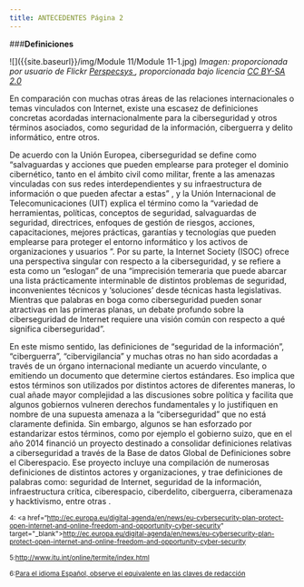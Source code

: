 ```yaml
---
title: ANTECEDENTES Página 2
---
```

###**Definiciones** 

![]({{site.baseurl}}/img/Module 11/Module 11-1.jpg)
*Imagen: proporcionada por usuario de Flickr <a href="https://www.flickr.com/photos/111692634@N04/">Perspecsys </a>, proporcionada bajo licencia <a href="https://creativecommons.org/licenses/by-sa/2.0/" target="_blank">CC BY-SA 2.0</a>*

En comparación con muchas otras áreas de las relaciones internacionales o temas vinculados con Internet, existe una escasez de definiciones concretas acordadas internacionalmente para la ciberseguridad y otros términos asociados, como seguridad de la información, ciberguerra y delito informático, entre otros.
	
De acuerdo con la Unión Europea, ciberseguridad se define como “salvaguardas y acciones que pueden emplearse para proteger el dominio cibernético, tanto en el ámbito civil como militar, frente a las amenazas vinculadas con sus redes interdependientes y su infraestructura de información o que pueden afectar a estas” , y la Unión Internacional de Telecomunicaciones (UIT) explica el término como la “variedad de herramientas, políticas, conceptos de seguridad, salvaguardas de seguridad, directrices, enfoques de gestión de riesgos, acciones, capacitaciones, mejores prácticas, garantías y tecnologías que pueden emplearse para proteger el entorno informático y los activos de organizaciones y usuarios ”. Por su parte, la Internet Society (ISOC) ofrece una perspectiva singular con respecto a la ciberseguridad, y se refiere a esta como un “eslogan” de una “imprecisión temeraria que puede abarcar una lista prácticamente interminable de distintos problemas de seguridad, inconvenientes técnicos y ‘soluciones’ desde técnicas hasta legislativas. Mientras que palabras en boga como ciberseguridad pueden sonar atractivas en las primeras planas, un debate profundo sobre la ciberseguridad de Internet requiere una visión común con respecto a qué significa ciberseguridad”.

En este mismo sentido, las definiciones de “seguridad de la información”, “ciberguerra”, “cibervigilancia” y muchas otras no han sido acordadas a través de un órgano internacional mediante un acuerdo vinculante, o emitiendo un documento que determine ciertos estándares. Eso implica que estos términos son utilizados por distintos actores de diferentes maneras, lo cual añade mayor complejidad a las discusiones sobre política y facilita que algunos gobiernos vulneren derechos fundamentales y lo justifiquen en nombre de una supuesta amenaza a la “ciberseguridad” que no está claramente definida. Sin embargo, algunos se han esforzado por estandarizar estos términos, como por ejemplo el gobierno suizo, que en el año 2014 financió un proyecto destinado a consolidar definiciones relativas a ciberseguridad a través de la Base de datos Global de Definiciones sobre el Ciberespacio. Ese proyecto incluye una compilación de numerosas definiciones de distintos actores y organizaciones, y trae definiciones de palabras como: seguridad de Internet, seguridad de la información, infraestructura crítica, ciberespacio, ciberdelito, ciberguerra, ciberamenaza y hacktivismo, entre otras .

<sub> 4: <a href=“http://ec.europa.eu/digital-agenda/en/news/eu-cybersecurity-plan-protect-open-internet-and-online-freedom-and-opportunity-cyber-security" target="_blank">http://ec.europa.eu/digital-agenda/en/news/eu-cybersecurity-plan-protect-open-internet-and-online-freedom-and-opportunity-cyber-security</a></sub> 

<sub> 5:<a href=“http://www.itu.int/online/termite/index.html” target=“_blank>http://www.itu.int/online/termite/index.html</a></sub>

<sub> 6:<a href=“http:http://www.fundeu.es/recomendacion/seguridad-en-internet-claves-de-redaccion/” target=_“blank>Para el idioma Español, observe el equivalente en las claves de redacción</a></sub> 




